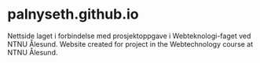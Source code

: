 # palnyseth.github.io
Nettside laget i forbindelse med prosjektoppgave i Webteknologi-faget ved NTNU Ålesund.
Website created for project in the Webtechnology course at NTNU Ålesund.
